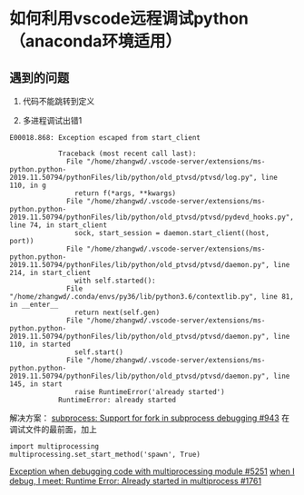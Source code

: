 # 如何利用vscode远程调试python（anaconda环境适用）

## 




## 遇到的问题

1. 代码不能跳转到定义

2. 多进程调试出错1
```
E00018.868: Exception escaped from start_client
            
            Traceback (most recent call last):
              File "/home/zhangwd/.vscode-server/extensions/ms-python.python-2019.11.50794/pythonFiles/lib/python/old_ptvsd/ptvsd/log.py", line 110, in g
                return f(*args, **kwargs)
              File "/home/zhangwd/.vscode-server/extensions/ms-python.python-2019.11.50794/pythonFiles/lib/python/old_ptvsd/ptvsd/pydevd_hooks.py", line 74, in start_client
                sock, start_session = daemon.start_client((host, port))
              File "/home/zhangwd/.vscode-server/extensions/ms-python.python-2019.11.50794/pythonFiles/lib/python/old_ptvsd/ptvsd/daemon.py", line 214, in start_client
                with self.started():
              File "/home/zhangwd/.conda/envs/py36/lib/python3.6/contextlib.py", line 81, in __enter__
                return next(self.gen)
              File "/home/zhangwd/.vscode-server/extensions/ms-python.python-2019.11.50794/pythonFiles/lib/python/old_ptvsd/ptvsd/daemon.py", line 110, in started
                self.start()
              File "/home/zhangwd/.vscode-server/extensions/ms-python.python-2019.11.50794/pythonFiles/lib/python/old_ptvsd/ptvsd/daemon.py", line 145, in start
                raise RuntimeError('already started')
            RuntimeError: already started
```
解决方案：
[subprocess: Support for fork in subprocess debugging #943](https://github.com/microsoft/ptvsd/issues/943)
在调试文件的最前面，加上
```
import multiprocessing
multiprocessing.set_start_method('spawn', True)
```
[Exception when debugging code with multiprocessing module #5251](https://github.com/microsoft/vscode-python/issues/5251)
[when I debug, I meet: Runtime Error: Already started in multiprocess #1761](https://github.com/microsoft/ptvsd/issues/1761)